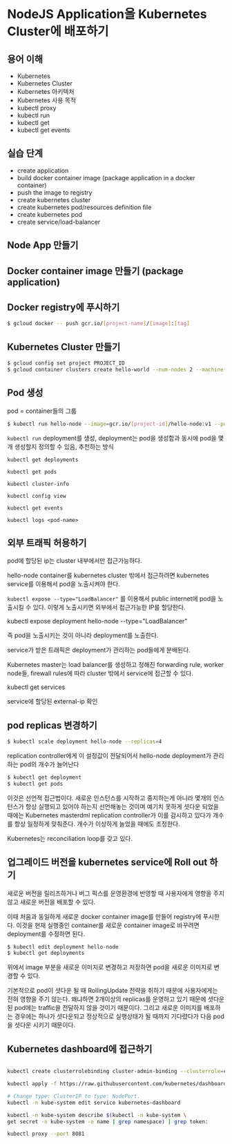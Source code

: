 # NodeJS Application을 Kubernetes Cluster에 배포하기 

## 용어 이해 
- Kubernetes
- Kubernetes Cluster 
- Kubernetes 아키텍처 
- Kubernetes 사용 목적
- kubectl proxy
- kubectl run 
- kubectl get 
- kubectl get events 

## 실습 단계 
- create application
- build docker container image (package application in a docker container)
- push the image to registry
- create kubernetes cluster
- create kubernetes pod/resources definition file
- create kubernetes pod
- create service/load-balancer


## Node App 만들기 

## Docker container image 만들기 (package application)

## Docker registry에 푸시하기 
```bash
$ gcloud docker -- push gcr.io/[project-name]/[image]:[tag]
```
## Kubernetes Cluster 만들기 
```bash
$ gcloud config set project PROJECT_ID
$ gcloud container clusters create hello-world --num-nodes 2 --machine-type n1-standard-1 --zone us-central1-a
```

## Pod 생성 

pod = container들의 그룹 
```bash
$ kubectl run hello-node --image=gcr.io/[project-id]/hello-node:v1 --port=8080
```

`kubectl run` deployment를 생성, deployment는 pod을 생성함과 동시에 pod을 몇개 생성할지 정의할 수 있음, 추천하는 방식

`kubectl get deployments`

`kubectl get pods`

`kubectl cluster-info`

`kubectl config view`

`kubectl get events`

`kubectl logs <pod-name>`

## 외부 트래픽 허용하기

pod에 할당된 ip는 cluster 내부에서만 접근가능하다. 

hello-node container를 kubernetes cluster 밖에서 접근하려면 kubernetes service를 이용해서 pod을 노출시켜야 한다.

`kubectl expose --type="LoadBalancer"` 를 이용해서 public internet에 pod을 노출시킬 수 있다. 이렇게 노출시키면 외부에서 접근가능한 IP를 할당한다.

kubectl expose deployment hello-node --type="LoadBalancer"

즉 pod을 노출시키는 것이 아니라 deployment를 노출한다. 

service가 받은 트래픽은 deployment가 관리하는 pod들에게 분배된다.

Kubernetes master는 load balancer를 생성하고 정해진 forwarding rule, worker node들, firewall rules에 따라 cluster 밖에서 service에 접근할 수 있다. 

kubectl get services

service에 할당된 external-ip 확인 

## pod replicas 변경하기 

```bash
$ kubectl scale deployment hello-node --replicas=4
```

replication controller에게 이 설정값이 전달되어서 hello-node deployment가 관리하는 pod의 개수가 늘어난다 

```bash
$ kubectl get deployment
$ kubectl get pods
```

이것은 선언적 접근법이다. 새로운 인스턴스를 시작하고 중지하는게 아니라 몇개의 인스턴스가 항상 실행되고 있어야 하는지 선언해놓는 것이며 예기치 못하게 셧다운 되었을 때에는 Kubernetes masterdml replication controller가 이를 감시하고 있다가 개수를 항상 일정하게 맞춰준다. 개수가 이상하게 늘었을 때에도 조정한다.

Kubernetes는 reconciliation loop를 갖고 있다.


## 업그레이드 버전을 kubernetes service에 Roll out 하기 
 새로운 버전을 릴리즈하거나 버그 픽스를 운영환경에 반영할 때 사용자에게 영향을 주지 않고 새로운 버전을 배포할 수 있다. 

 이때 처음과 동일하게 새로운 docker container image를 만들어 registry에 푸시한다.
이것을 현재 실행중인 container를 새로운 container image로 바꾸려면 deployment를 수정하면 된다. 

```bash
$ kubectl edit deployment hello-node
$ kubectl get deployments
```

위에서 image 부분을 새로운 이미지로 변경하고 저장하면 pod을 새로운 이미지로 변경할 수 있다. 

기본적으로 pod이 셧다운 될 때 RollingUpdate 전략을 취하기 때문에 사용자에게는 전혀 영향을 주기 않는다. 왜냐하면 2개이상의 replicas를 운영하고 있기 때문에 셧다운된 pod에는 traffic을 전달하지 않을 것이기 때문이다. 그리고 새로운 이미지를 배포하는 경우에는 하나가 셧다운되고 정상적으로 실행상태가 될 때까지 기다렸다가 다음 pod을 셧다운 시키기 때문이다. 


## Kubernetes dashboard에 접근하기 

```bash

kubectl create clusterrolebinding cluster-admin-binding --clusterrole=cluster-admin --user=$(gcloud config get-value account)

kubectl apply -f https://raw.githubusercontent.com/kubernetes/dashboard/v1.10.1/src/deploy/recommended/kubernetes-dashboard.yaml

# Change type: ClusterIP to type: NodePort. 
kubectl -n kube-system edit service kubernetes-dashboard

kubectl -n kube-system describe $(kubectl -n kube-system \
get secret -n kube-system -o name | grep namespace) | grep token:

kubectl proxy --port 8081









